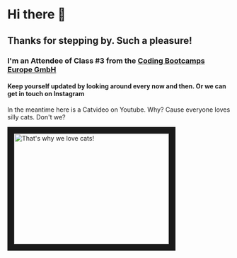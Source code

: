 # Hi there 👋

## Thanks for stepping by. Such a pleasure!

### I'm an Attendee of Class #3 from the [Coding Bootcamps Europe GmbH](https://www.coding-bootcamps.eu/events/ "Coding Bootcamp EU")

#### Keep yourself updated by looking around every now and then. Or we can get in touch on Instagram

In the meantime here is a Catvideo on Youtube. Why? Cause everyone loves silly cats. Don't we?

<a href="http://www.youtube.com/watch?feature=player_embedded&v=hY7m5jjJ9mM?autoplay=1&mute=1" target="_blank"><img src="http://img.youtube.com/vi/hY7m5jjJ9mM/0.jpg" 
alt="That's why we love cats!" width="350" height="250" border="15" /></a>

<!--
**andruuuh/andruuuh** is a ✨ _special_ ✨ repository because its `README.md` (this file) appears on your GitHub profile.

Here are some ideas to get you started:

- 🔭 I’m currently working on ...
- 🌱 I’m currently learning ...
- 👯 I’m looking to collaborate on ...
- 🤔 I’m looking for help with ...
- 💬 Ask me about ...
- 📫 How to reach me: ...
- 😄 Pronouns: ...
- ⚡ Fun fact: ...
-->
